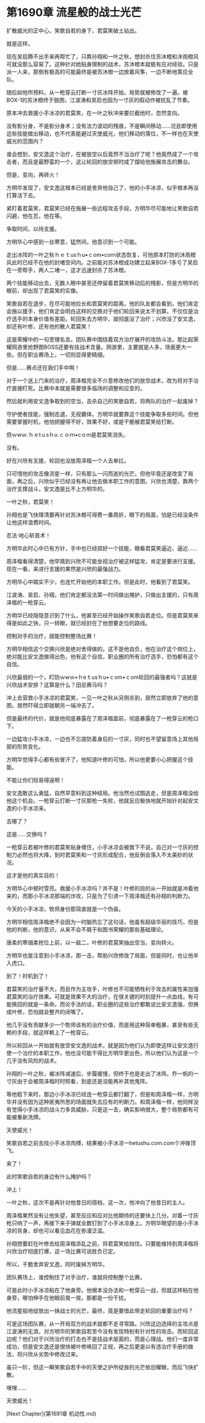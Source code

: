 # 第1690章 流星般的战士光芒

扩散威光的正中心，笑歌自若的身下，君莫笑破土钻出。

就是这样。

现在吴启腾不出手来再帮忙了，只靠孙翔和一叶之秋，想封杀住苏沐橙和沐雨橙风可就没那么容易了。这种针对她贴身限制的战术，苏沐橙本就极有应对经验。只是派一人来，那倒有极高的可能最终是被苏沐橙一边放着风筝，一边不断地策应全队。

随后如他所预料，从一枪穿云打断一寸灰冰阵开始，局势就被修改了一遍。被BOX-1的苏沐橙终于脱困，江波涛和吴启也因为一寸灰的假动作被扰乱了节奏。

原本冲去救援小手冰凉的君莫笑，在一叶之秋冲来要拦截他时，忽然变向。

没有影分身，不是影分身术；没有法力波动的残痕，不是瞬间移动……况且即使用这些技能做出移动，也不代表能避过天使威光，他们移动的落位，不一样也在天使威光的范围内？

谁会想到，安文逸这个治疗，在被放空以后竟然不当治疗了呢？他竟然成了一个攻击者，而且是最野蛮的一个，这让轮回的放空顿时成了摆给他施展攻击的舞台。

但是，变向，再转火！

方明华发现了，安文逸这根本已经是舍弃他自己了，他的小手冰凉，似乎根本再没打算活下去。

紧盯着君莫笑，君莫笑已经在施展一些远程攻击手段，方明华尽可能地让笑歌自若闪避，他在忍，他在等。

争取时间，以待支援。

方明华心中感到一丝寒意，猛然间，他意识到一个可能。

走出冰阵的一叶之秋ｈｅｔusｈu•ｃom•coｍ状态恢复，可他原本盯防的沐雨橙风此时已经不在他的封堵空间内。之前能对苏沐橙成功建立起来BOX-1多亏了吴启在一旁帮手，两人二堵一，这才迅速封杀了苏沐橙。

两个技能移动出去，无数人眼中甚至还停留着君莫笑移动后的残影，但是方明华的眼前，却出现了君莫笑的实像。

笑歌自若在退步，在尽可能地拉长和君莫笑的距离。他的队友都会看到，他们肯定会施以援手，他们肯定会明白这样的交换对于他们轮回来说太不划算。不仅仅是治疗选手的本身价值有差距。轮回失去方明华，就彻底没了治疗；兴欣没了安文逸，却还有叶修，还有他的散人君莫笑！

这是荣耀中的一句至理名言。团队赛中围绕着双方治疗展开的攻防斗法，那比起荣耀网游里抢野图BOSS还要有技战术含量。网游里，主要就是人多，场面更大一些。但在职业赛场上，一切则显得更精细。

但是……赛点还在我们手中啊！

对于一个送上门来的治疗，周泽楷完全不介意修改他们的放空战术，改为将对手治疗直接盯死。比赛中本就是需要很多临场的调整和应变的。

然后就利用安文逸争取到的空当，击杀自己的笑歌自若，将两队的治疗一起废掉？

守护使者技能，强制击退，无视霸体。方明华就要靠这个技能争取多些时间。但他需要掌握时机，他怕把握得不好，效果不好，或是干脆被君莫笑给打断。

但ｗwｗ.ｈｅtｕsｈu.ｃｏｍ•cｏm是君莫笑消失。

没有。

好在兴欣有支援，轮回也没放周泽楷一个人去单扛。

只可惜他的攻击像流星一样，只有那么一闪而逝的光芒。但他毕竟还是改变了局面，再之后，兴欣似乎已经没有再让他去做本职工作的意图，兴欣也清楚，靠两个治疗支撑战斗，安文逸是比不上方明华的。

一叶之秋，君莫笑！

孙翔也是飞快理清要再针对苏沐橙可得费一番周折，眼下的局面，怕是已经没条件让他这样浪费时间。

忍法·地心斩首术！

方明华此时心中已有方针，手中也已经捏好一个技能，眼看君莫笑逼近、逼近……

周泽楷看得清楚，他早猜到兴欣不可能坐视治疗被这样猛攻，肯定是要进行支援。现在一看，来进行支援的果然是兴欣的最强战力。

方明华心中踏实不少，也连忙开始他的本职工作。但是此时，他看到了君莫笑。

江波涛、吴启、孙翔，他们肯定都没法第一时间做出掩护，只做出支援的，只有周泽楷的一枪穿云。

方明华已经隐隐意识到了什么，他甚至已经开始操作笑歌自若走位。但是君莫笑来得是如此之快，只一转眼，就已经封在了他想要走位的路线。

控制对手的治疗，就能控制整场比赛！

方明华相信这个交换兴欣是绝对舍得做的。这不是他自负，他在治疗这个岗位上，绝对能比安文逸做得出色，他有这个自信，职业圈的所有治疗选手，恐怕都有这个自信。

兴欣最弱的一个，盯防ｗwｗ•ｈeｔusｈu•ｃom•ｃom轮回的最强者吗？这就是兴欣战术安排？这算是什么？田忌赛马吗？

冲上去营救小手冰凉的君莫笑，一见一叶之秋从另侧杀到，居然立即放弃了他的意图，居然吓得立即就朝另一端冲去了。

但是最终的代价，就是他彻底暴露在了周泽楷面前，彻底暴露在了一枪穿云的枪口下。

一边猛攻小手冰凉，一边也不忘提防着身后的一寸灰，同时也不望留意场上其他局部的形势变化。

方明华觉得手心都有些冒汗了，他知道叶修的可怕，所以他更要小心把握这个技能。

不能让你们轻易得逞啊！

安文逸敢这么勇猛，自然早意料到这种结局。他当然也试图逃走，但是周泽楷没给他这个机会。一枪穿云打断一寸灰那枪一失败，他就反应极快地就开始针对起安文逸的小手冰凉来。

去哪了？

这是……交换吗？

一枪穿云若被叶修的君莫笑贴身缠住，小手冰凉会被救下不说，自己对一寸灰的控制力必然也将大降，到时君莫笑和一寸灰形成配合，他反倒会落入不太美妙的状况。

这才是他的真实目的！

方明华心中顿时雪亮。救援小手冰凉吗？并不是！叶修的目的从一开始就是冲着他来的，而那小手冰凉那端的诈攻，只是为了引诱一下周泽楷还有孙翔的判断力。

今天的小手冰凉，牧师身份那简直就是一个伪装。

方明华相信周泽楷绝不会因为一时脑热忘了这句话，他虽有超级华丽的技巧，但是他的判断，他的意识，从来不会不屑于和图书荣耀的那些基础理论。

唐柔的寒烟柔抢位上前，以一敌二，叶修的君莫笑抽出空当，变向转火。

方明华也是注意到小手冰凉，那一击，帮助兴欣修改了局面，但是同时，也让他羊入虎口。

到了！时机到了！

君莫笑的治疗量不大，而且作为主攻手，叶修也不可能牺牲利于攻击的属性来加强君莫笑的治疗效果。可就是效果不大的治疗，在很关键的时刻提升一点血线，有可能换回的就是一条命。而论手法的话，职业圈的这些治疗都敢说比安文逸强，但换成叶修，恐怕就会整齐的闭嘴了。

他几乎没有贡献多少一个牧师该有的治疗价值，而是用这种简单粗暴，甚至有些无赖的手段，就这样赖上了一枪穿云。

所以轮回从一开始就有放空安文逸的战术，就是因为他们认为即使这样让安文逸行使一个治疗的本职工作，他也没可能干得比方明华更出色，所以他们认为这是一个几乎没有风险的战术。

孙翔的一叶之秋，被冰阵减速后，步履缓慢，但终于也是走出了冰阵。乔一帆的一寸灰由于会被周泽楷时时照看，到底还是没能再补其他鬼阵。

等他稳下来时，那边小手冰凉已经连一枪穿云都打翻了，但是和周泽楷一样，方明华并没有因为这种匪夷所思的场面就失去应有的判断力。和周泽楷一样，他同样没有觉得小手冰凉的战斗力多具威胁，只是这一击，确实影响很大，整个局势都有可能被重新洗牌。

天使威光！

笑歌自若之前去找小手冰凉肉搏，结果被小手冰凉一hetushu.com.com个冲锋顶飞。

来了！

此时笑歌自若的身边有什么掩护吗？

冲上！

一叶之秋，这次不是再针对他昔日的搭档，这一次，他冲向了他昔日的主人。

周泽楷果然没有让他失望，甚至反应和应对比他期待的还要快上几分。对着一寸灰枪只响了一声，再接下来子弹就全数钉到了小手冰凉身上。方明华眼望的是小手冰凉的背身，却也可以看见血花在弥漫泛滥。

孙翔想要赶在叶修去给周泽楷添乱之前，将君莫笑给挡住。只要能维持到周泽楷将兴欣治疗彻底打爆，这一场比赛可说胜负已定。

所以，干脆舍弃安文逸，同时废掉方明华。

团队赛场上，谁控制住了对手治疗，谁就将控制整个比赛。

可是此时小手冰凉粘在了他身旁。他根本没办法和一枪穿云一战，但就这样粘在他身旁，哪怕伸手在他眼前晃一晃，那都是一份干扰。

他流星般地绽放出一抹战士的光芒，最终，竟是要借此带走轮回的重要治疗吗？

可是这场团队赛，从一开局双方的战术就都不走寻常路。兴欣这边选择的主攻点是江波涛的无浪，对方明华的笑歌自若至今没有发现特别有针对性的攻击。而轮回这边呢？他们对于兴欣治疗的打击也不是技战术层面的，而是心理战。他们一度非常成功，但是安文逸还是很快被叶修唤回了正规，再之后更是以有违治疗手册的做法，将兴欣从劣势中修改过来。

虽只一阶，但这一瞬笑歌自若手中的天使之护所绽放的光芒依旧耀眼，而后飞快扩散。

嗖嗖……

天使威光！



[Next Chapter](第1691章 机动性.md)